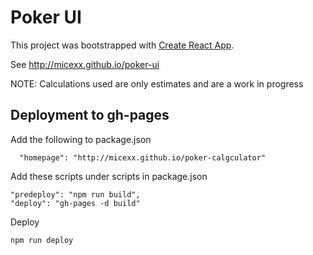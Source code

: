 
# Poker UI

This project was bootstrapped with [Create React App](https://github.com/facebook/create-react-app).

See http://micexx.github.io/poker-ui

NOTE: Calculations used are only estimates and are a work in progress

Deployment to gh-pages
-----------
Add the following to package.json
```
  "homepage": "http://micexx.github.io/poker-calgculator"
  ```
  
  Add these scripts under scripts in package.json
  ```
  "predeploy": "npm run build",
  "deploy": "gh-pages -d build"
  ```

Deploy
  ```
  npm run deploy
  ```
